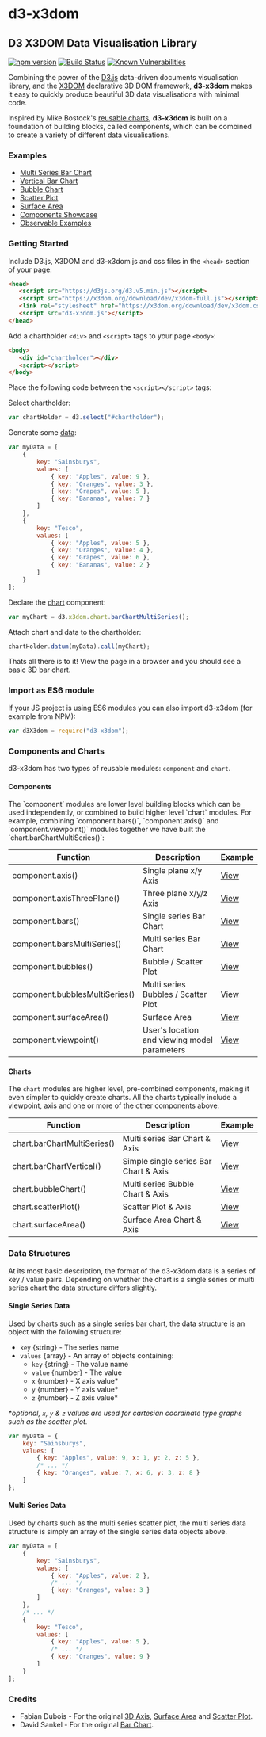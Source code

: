 # d3-x3dom
## D3 X3DOM Data Visualisation Library

[![npm version](https://badge.fury.io/js/d3-x3dom.svg)](https://badge.fury.io/js/d3-x3dom)
[![Build Status](https://travis-ci.org/jamesleesaunders/d3-x3dom.svg?branch=master)](https://travis-ci.org/jamesleesaunders/d3-x3dom)
[![Known Vulnerabilities](https://snyk.io/test/github/jamesleesaunders/d3-x3dom/badge.svg?targetFile=package.json)](https://snyk.io/test/github/jamesleesaunders/d3-x3dom?targetFile=package.json)

Combining the power of the [D3.js](http://www.d3js.org/) data-driven documents visualisation library, and the [X3DOM](https://github.com/x3dom/x3dom) declarative 3D DOM framework, **d3-x3dom** makes it easy to quickly produce beautiful 3D data visualisations with minimal code.

Inspired by Mike Bostock's [reusable charts](http://bost.ocks.org/mike/chart/), **d3-x3dom** is built on a foundation of building blocks, called components, which can be combined to create a variety of different data visualisations.

### Examples

* [Multi Series Bar Chart](https://cdn.jsdelivr.net/gh/jamesleesaunders/d3-x3dom/examples/BarChartMultiSeries.html)
* [Vertical Bar Chart](https://cdn.jsdelivr.net/gh/jamesleesaunders/d3-x3dom/examples/BarChartVertical.html)
* [Bubble Chart](https://cdn.jsdelivr.net/gh/jamesleesaunders/d3-x3dom/examples/BubbleChart.html)
* [Scatter Plot](https://cdn.jsdelivr.net/gh/jamesleesaunders/d3-x3dom/examples/ScatterPlot.html)
* [Surface Area](https://cdn.jsdelivr.net/gh/jamesleesaunders/d3-x3dom/examples/SurfaceArea.html)
* [Components Showcase](https://cdn.jsdelivr.net/gh/jamesleesaunders/d3-x3dom/examples/Components.html)
* [Observable Examples](https://beta.observablehq.com/collection/@jamesleesaunders/d3-x3dom)

### Getting Started

Include D3.js, X3DOM and d3-x3dom js and css files in the `<head>` section of your page:

```html
<head>
   <script src="https://d3js.org/d3.v5.min.js"></script>   
   <script src="https://x3dom.org/download/dev/x3dom-full.js"></script>
   <link rel="stylesheet" href="https://x3dom.org/download/dev/x3dom.css" />
   <script src="d3-x3dom.js"></script>
</head>
```

Add a chartholder `<div>` and `<script>` tags to your page `<body>`:

```html
<body>
   <div id="chartholder"></div>
   <script></script>
</body>
```

Place the following code between the `<script></script>` tags:

Select chartholder:

```javascript
var chartHolder = d3.select("#chartholder");
```

Generate some [data](#data-structure):

```javascript
var myData = [
	{
		key: "Sainsburys",
		values: [
			{ key: "Apples", value: 9 },
			{ key: "Oranges", value: 3 },
			{ key: "Grapes", value: 5 },
			{ key: "Bananas", value: 7 }
		]
	},
	{
		key: "Tesco",
		values: [
			{ key: "Apples", value: 5 },
			{ key: "Oranges", value: 4 },
			{ key: "Grapes", value: 6 },
			{ key: "Bananas", value: 2 }
		]
	}
];
```

Declare the [chart](#components-and-charts) component:

```javascript
var myChart = d3.x3dom.chart.barChartMultiSeries();
```

Attach chart and data to the chartholder:

```javascript
chartHolder.datum(myData).call(myChart);
```

Thats all there is to it! View the page in a browser and you should see a basic 3D bar chart.

### Import as ES6 module

If your JS project is using ES6 modules you can also import d3-x3dom (for example from NPM):

```javascript
var d3X3dom = require("d3-x3dom");
```

### Components and Charts

d3-x3dom has two types of reusable modules: `component` and `chart`.

#### Components

The \`component\` modules are lower level building blocks which can be used independently, or combined to build higher level \`chart\` modules. For example, combining \`component.bars()\`, \`component.axis()\` and \`component.viewpoint()\` modules together we have built the \`chart.barChartMultiSeries()\`:

| Function                       | Description                                  | Example     
| ------------------------------ | -------------------------------------------- | ------- 
| component.axis()               | Single plane x/y Axis                        | [View](https://rawgit.com/jamesleesaunders/d3-x3d/master/examples/Components.html)
| component.axisThreePlane()     | Three plane x/y/z Axis                       | [View](https://rawgit.com/jamesleesaunders/d3-x3d/master/examples/Components.html)
| component.bars()               | Single series Bar Chart                      | [View](https://rawgit.com/jamesleesaunders/d3-x3d/master/examples/Components.html)
| component.barsMultiSeries()    | Multi series Bar Chart                       | [View](https://rawgit.com/jamesleesaunders/d3-x3d/master/examples/Components.html)
| component.bubbles()            | Bubble / Scatter Plot                        | [View](https://rawgit.com/jamesleesaunders/d3-x3d/master/examples/Components.html)
| component.bubblesMultiSeries() | Multi series Bubbles / Scatter Plot          | [View](https://rawgit.com/jamesleesaunders/d3-x3d/master/examples/Components.html)
| component.surfaceArea()        | Surface Area                                 | [View](https://rawgit.com/jamesleesaunders/d3-x3d/master/examples/Components.html)
| component.viewpoint()          | User's location and viewing model parameters | [View](https://rawgit.com/jamesleesaunders/d3-x3d/master/examples/Components.html)

#### Charts

The `chart` modules are higher level, pre-combined components, making it even simpler to quickly create charts. 
All the charts typically include a viewpoint, axis and one or more of the other components above.

| Function                       | Description                                  | Example 
| ------------------------------ | -------------------------------------------- | ------- 
| chart.barChartMultiSeries()    | Multi series Bar Chart & Axis                | [View](https://rawgit.com/jamesleesaunders/d3-x3d/master/examples/BarChartMultiSeries.html)
| chart.barChartVertical()       | Simple single series Bar Chart & Axis        | [View](https://rawgit.com/jamesleesaunders/d3-x3d/master/examples/BarChartVertical.html)
| chart.bubbleChart()            | Multi series Bubble Chart & Axis             | [View](https://rawgit.com/jamesleesaunders/d3-x3d/master/examples/BubbleChart.html)
| chart.scatterPlot()            | Scatter Plot & Axis                          | [View](https://rawgit.com/jamesleesaunders/d3-x3d/master/examples/ScatterPlot.html)
| chart.surfaceArea()            | Surface Area Chart & Axis                    | [View](https://rawgit.com/jamesleesaunders/d3-x3d/master/examples/SurfaceArea.html)

### Data Structures

At its most basic description, the format of the d3-x3dom data is a series of key / value pairs. Depending on whether the chart is a single series or multi series chart the data structure differs slightly.

#### Single Series Data

Used by charts such as a single series bar chart, the data structure is an object with the following structure:
* `key` {string} - The series name
* `values` {array} - An array of objects containing:
  * `key` {string} - The value name
  * `value` {number} - The value
  * `x` {number} - X axis value\*
  * `y` {number} - Y axis value\*
  * `z` {number} - Z axis value\*
	
_\*optional, `x`, `y` & `z` values are used for cartesian coordinate type graphs such as the scatter plot._

```javascript
var myData = {
	key: "Sainsburys",
	values: [
		{ key: "Apples", value: 9, x: 1, y: 2, z: 5 },
		/* ... */
		{ key: "Oranges", value: 7, x: 6, y: 3, z: 8 }
	]
};
```

#### Multi Series Data

Used by charts such as the multi series scatter plot, the multi series data structure is simply an array of the single series data objects above.

```javascript
var myData = [
	{
		key: "Sainsburys",
		values: [
			{ key: "Apples", value: 2 },
			/* ... */
			{ key: "Oranges", value: 3 }
		]
	},
	/* ... */
	{
		key: "Tesco",
		values: [
			{ key: "Apples", value: 5 },
			/* ... */
			{ key: "Oranges", value: 9 }
		]
	}
];
```

### Credits

* Fabian Dubois - For the original [3D Axis](http://bl.ocks.org/fabid/61cbfe14de686cc25c47/), [Surface Area](https://github.com/fabid/d3-x3dom-shape) and [Scatter Plot](http://bl.ocks.org/fabid/acb5dc4961ffa741b52b).
* David Sankel - For the original [Bar Chart](http://bl.ocks.org/camio/5087116).
